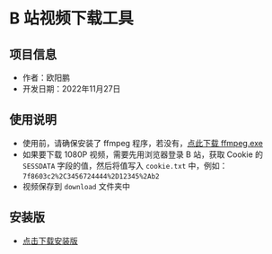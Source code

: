 # B 站视频下载工具

## 项目信息

- 作者：欧阳鹏
- 开发日期：2022年11月27日

## 使用说明

- 使用前，请确保安装了 ffmpeg 程序，若没有，[点此下载 ffmpeg.exe]()
- 如果要下载 1080P 视频，需要先用浏览器登录 B 站，获取 Cookie 的 `SESSDATA` 字段的值，然后将值写入 `cookie.txt` 中，例如：`7f8603c2%2C3456724444%2D12345%2Ab2`
- 视频保存到 `download` 文件夹中

## 安装版

- [点击下载安装版]()